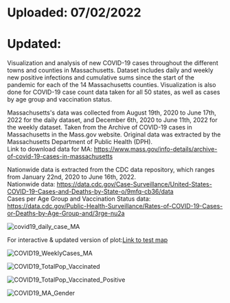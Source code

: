 # Uploaded: 07/02/2022 <br>
# Updated: <br> 

Visualization and analysis of new COVID-19 cases throughout the different towns and counties in Massachusetts. Dataset includes daily and weekly new positive infections and cumulative sums since the start of the pandemic for each of the 14 Massachusetts counties. Visualization is also done for COVID-19 case count data taken for all 50 states, as well as cases by age group and vaccination status. 

Massachusetts's data was collected from August 19th, 2020 to June 17th, 2022 for the daily dataset, and December 6th, 2020 to June 11th, 2022 for the weekly dataset. Taken from the Archive of COVID-19 cases in Massachusetts in the Mass.gov website. Original data was extracted by the Massachusetts Department of Public Health (DPH).<br>
Link to download data for MA: https://www.mass.gov/info-details/archive-of-covid-19-cases-in-massachusetts<br>

Nationwide data is extracted from the CDC data repository, which ranges from January 22nd, 2020 to June 16th, 2022.<br>
Nationwide data: https://data.cdc.gov/Case-Surveillance/United-States-COVID-19-Cases-and-Deaths-by-State-o/9mfq-cb36/data<br>
Cases per Age Group and Vaccination Status data: https://data.cdc.gov/Public-Health-Surveillance/Rates-of-COVID-19-Cases-or-Deaths-by-Age-Group-and/3rge-nu2a<br>

![covid19_daily_case_MA](https://user-images.githubusercontent.com/68089938/177021639-876ed55f-57c5-462c-b3d7-c64d666d3578.png)

For interactive & updated version of plot:[Link to test map](https://juan-varela11.github.io/COVID_Cases_MA_and_Nationwide/MA_covid_cases.html)


![COVID19_WeeklyCases_MA](https://user-images.githubusercontent.com/68089938/177021812-e688fd3e-a867-4193-a353-efa0acdcccec.jpg)

![COVID19_TotalPop_Vaccinated](https://user-images.githubusercontent.com/68089938/177021824-0b451243-eff8-42eb-b335-d2a8a6d26673.jpg)

![COVID19_TotalPop_Vaccinated_Positive](https://user-images.githubusercontent.com/68089938/177021827-4c9bc093-b207-4de0-8789-1621a857093d.jpg)

![COVID19_MA_Gender](https://user-images.githubusercontent.com/68089938/177021833-19f3514d-b09f-4c42-b0cd-0df878a25ac9.jpg)
